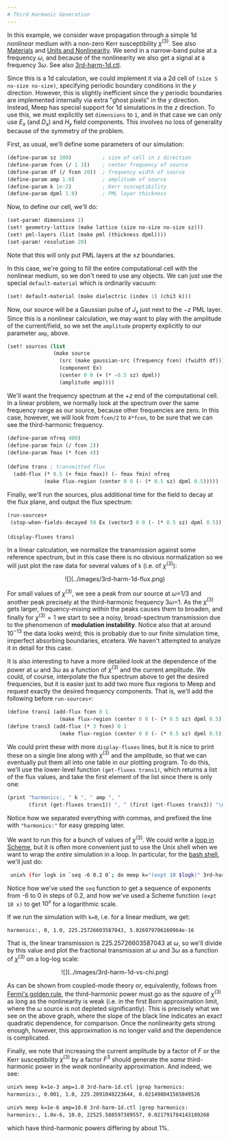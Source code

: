 ```yaml
---
# Third Harmonic Generation
---
```


In this example, we consider wave propagation through a simple 1d *nonlinear* medium with a non-zero Kerr susceptibility $\chi^{(3)}$. See also [Materials](../Materials.md#nonlinearity) and [Units and Nonlinearity](../Units_and_Nonlinearity.md). We send in a narrow-band pulse at a frequency $\omega$, and because of the nonlinearity we also get a signal at a frequency $3\omega$. See also [3rd-harm-1d.ctl](https://github.com/stevengj/meep/blob/master/scheme/examples/3rd-harm-1d.ctl).

Since this is a 1d calculation, we could implement it via a 2d cell of `(size S no-size no-size)`, specifying periodic boundary conditions in the $y$ direction. However, this is slightly inefficient since the $y$ periodic boundaries are implemented internally via extra "ghost pixels" in the $y$ direction. Instead, Meep has special support for 1d simulations in the $z$ direction. To use this, we must explicitly set `dimensions` to `1`, and in that case we can *only* use $E_x$ (and $D_x$) and $H_y$ field components. This involves no loss of generality because of the symmetry of the problem.

First, as usual, we'll define some parameters of our simulation:

```scm
(define-param sz 100)          ; size of cell in z direction
(define-param fcen (/ 1 3))    ; center frequency of source
(define-param df (/ fcen 20))  ; frequency width of source
(define-param amp 1.0)         ; amplitude of source
(define-param k 1e-2)          ; Kerr susceptibility
(define-param dpml 1.0)        ; PML layer thickness
```

Now, to define our cell, we'll do:

```scm
(set-param! dimensions 1)
(set! geometry-lattice (make lattice (size no-size no-size sz)))
(set! pml-layers (list (make pml (thickness dpml))))
(set-param! resolution 20)
```

Note that this will only put PML layers at the $\pm z$ boundaries.

In this case, we're going to fill the entire computational cell with the nonlinear medium, so we don't need to use any objects. We can just use the special `default-material` which is ordinarily vacuum:

```scm
(set! default-material (make dielectric (index 1) (chi3 k)))
```

Now, our source will be a Gaussian pulse of $J_x$ just next to the $-z$ PML layer. Since this is a nonlinear calculation, we may want to play with the amplitude of the current/field, so we set the `amplitude` property explicitly to our parameter `amp`, above.

```scm
(set! sources (list
               (make source
                 (src (make gaussian-src (frequency fcen) (fwidth df)))
                 (component Ex)
                 (center 0 0 (+ (* -0.5 sz) dpml))
                 (amplitude amp))))
```

We'll want the frequency spectrum at the $+z$ end of the computational cell. In a linear problem, we normally look at the spectrum over the same frequency range as our source, because other frequencies are zero. In this case, however, we will look from `fcen/2` to `4*fcen`, to be sure that we can see the third-harmonic frequency.

```scm
(define-param nfreq 400)
(define-param fmin (/ fcen 2))
(define-param fmax (* fcen 4))

(define trans ; transmitted flux
  (add-flux (* 0.5 (+ fmin fmax)) (- fmax fmin) nfreq
            (make flux-region (center 0 0 (- (* 0.5 sz) dpml 0.5)))))
```

Finally, we'll run the sources, plus additional time for the field to decay at the flux plane, and output the flux spectrum:

```scm
(run-sources+
 (stop-when-fields-decayed 50 Ex (vector3 0 0 (- (* 0.5 sz) dpml 0.5)) 1e-6))

(display-fluxes trans)
```

In a linear calculation, we normalize the transmission against some reference spectrum, but in this case there is no obvious normalization so we will just plot the raw data for several values of `k` (i.e. of $\chi^{(3)}$):

<center>
![](../images/3rd-harm-1d-flux.png)
</center>

For small values of $\chi^{(3)}$, we see a peak from our source at $\omega$=1/3 and another peak precisely at the third-harmonic frequency 3$\omega$=1. As the $\chi^{(3)}$ gets larger, frequency-mixing *within* the peaks causes them to broaden, and finally for $\chi^{(3)}=1$ we start to see a noisy, broad-spectrum transmission due to the phenomenon of **modulation instability**. Notice also that at around $10^{-13}$ the data looks weird; this is probably due to our finite simulation time, imperfect absorbing boundaries, etcetera. We haven't attempted to analyze it in detail for this case.

It is also interesting to have a more detailed look at the dependence of the power at $\omega$ and 3$\omega$ as a function of $\chi^{(3)}$ and the current amplitude. We could, of course, interpolate the flux spectrum above to get the desired frequencies, but it is easier just to add two more flux regions to Meep and request exactly the desired frequency components. That is, we'll add the following before `run-sources+`:

```scm
(define trans1 (add-flux fcen 0 1
                 (make flux-region (center 0 0 (- (* 0.5 sz) dpml 0.5)))))
(define trans3 (add-flux (* 3 fcen) 0 1
                 (make flux-region (center 0 0 (- (* 0.5 sz) dpml 0.5)))))
```

We could print these with more `display-fluxes` lines, but it is nice to print these on a single line along with $\chi^{(3)}$ and the amplitude, so that we can eventually put them all into one table in our plotting program. To do this, we'll use the lower-level function `(get-fluxes trans1)`, which returns a list of the flux values, and take the first element of the list since there is only one:

```scm
(print "harmonics:, " k ", " amp ", "
       (first (get-fluxes trans1)) ", " (first (get-fluxes trans3)) "\n")
```

Notice how we separated everything with commas, and prefixed the line with `"harmonics:"` for easy grepping later.

We want to run this for a bunch of values of $\chi^{(3)}$. We could write a [loop in Scheme](../Guile_and_Scheme_Information.md#how-to-write-a-loop-in-scheme), but it is often more convenient just to use the Unix shell when we want to wrap the *entire* simulation in a loop. In particular, for the [bash shell](https://en.wikipedia.org/wiki/Bash_(Unix_shell)), we'll just do:

```sh
 unix% (for logk in `seq -6 0.2 0`; do meep k="(expt 10 $logk)" 3rd-harm-1d.ctl |grep harmonics:; done) | tee harmonics.dat
```

Notice how we've used the `seq` function to get a sequence of exponents from -6 to 0 in steps of 0.2, and how we've used a Scheme function `(expt 10 x)` to get $10^x$ for a logarithmic scale.

If we run the simulation with `k=0`, i.e. for a linear medium, we get:

```
harmonics:, 0, 1.0, 225.25726603587043, 5.026979706160964e-16
```

That is, the linear transmission is 225.25726603587043 at $\omega$, so we'll divide by this value and plot the fractional transmission at $\omega$ and $3\omega$ as a function of $\chi^{(3)}$ on a log-log scale:

<center>
![](../images/3rd-harm-1d-vs-chi.png)
</center>

As can be shown from coupled-mode theory or, equivalently, follows from [Fermi's golden rule](https://en.wikipedia.org/wiki/Fermi's_golden_rule), the third-harmonic power must go as the *square* of $\chi^{(3)}$ as long as the nonlinearity is weak (i.e. in the first Born approximation limit, where the $\omega$ source is not depleted significantly). This is precisely what we see on the above graph, where the slope of the black line indicates an exact quadratic dependence, for comparison. Once the nonlinearity gets strong enough, however, this approximation is no longer valid and the dependence is complicated.

Finally, we note that increasing the current amplitude by a factor of $F$ or the Kerr susceptibility $\chi^{(3)}$ by a factor $F^3$ should generate the *same* third-harmonic power in the *weak* nonlinearity approximation. And indeed, we see:

```sh
unix% meep k=1e-3 amp=1.0 3rd-harm-1d.ctl |grep harmonics:
harmonics:, 0.001, 1.0, 225.2091048223644, 0.021498041565849526
```

```sh
unix% meep k=1e-6 amp=10.0 3rd-harm-1d.ctl |grep harmonics:
harmonics:, 1.0e-6, 10.0, 22525.588597389557, 0.021791784143189268
```

which have third-harmonic powers differing by about 1%.
